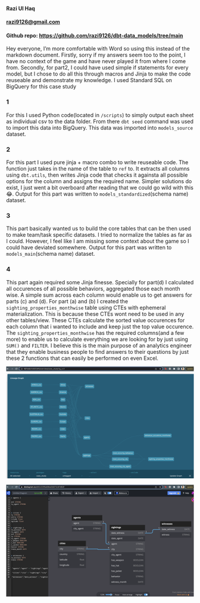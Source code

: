 
#### Razi Ul Haq
#### razi9126@gmail.com
#### Github repo: https://github.com/razi9126/dbt-data_models/tree/main

Hey everyone,
I’m more comfortable with Word so using this instead of the markdown document.
Firstly, sorry if my answers seem too to the point, I have no context of the game and have never played it from where I come from.  Secondly, for part2, I could have used simple if statements for every model, but I chose to do all this through macros and Jinja to make the code reuseable and demonstrate my knowledge.
I used Standard SQL on BigQuery for this case study

### 1
For this I used Python code(located in `/scripts`) to simply output each sheet as individual csv to the data folder. From there `dbt seed` command was used to import this data into BigQuery. This data was imported into `models_source` dataset.

### 2
For this part I used pure jinja + macro combo to write reuseable code. The function just takes in the name of the table to `ref` to. It extracts all columns using `dbt.utils`, then writes Jinja code that checks it againsta all possible options for the column and assigns the required name. Simpler solutions do exist, I just went a bit overboard after reading that we could go wild with this 😂. Output for this part was written to `models_standardized`(schema name) dataset.

### 3
This part basically wanted us to build the core tables that can be then used to make team/task specific datasets. I tried to normalize the tables as far as I could. However, I feel like I am missing some context about the game so I could have deviated somewhere.  Output for this part was written to `models_main`(schema name) dataset.

### 4
This part again required some Jinja finesse. Specially for part(d) I calculated all occurences of all possible behaviors, aggregated those each month wise. A simple sum across each column would enable us to get answers for parts (c) and (d). For part (a) and (b) I created the `sighting_properties_monthwise` table using CTEs with ephemeral materialization. This is because these CTEs wont need to be used in any other tables/view. These CTEs calculate the sorted value occurences for each column that i wanted to include and keep just the top value occurence. The `sighting_properties_monthwise` has the required columns(and a few more) to enable us to calculate everything we are looking for by just using `SUM()` and `FILTER`. I believe this is the main purpose of an analytics engineer that they enable business people to find answers to their questions by just these 2 functions that can easily be performed on even Excel.

![Alt text](/image/lineage.png "Lineage")


![Alt text](/image/ER.png "ER Diagram")


